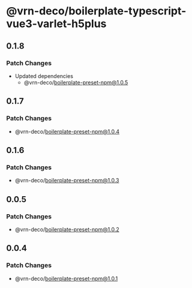 # @vrn-deco/boilerplate-typescript-vue3-varlet-h5plus

## 0.1.8

### Patch Changes

- Updated dependencies
  - @vrn-deco/boilerplate-preset-npm@1.0.5

## 0.1.7

### Patch Changes

- @vrn-deco/boilerplate-preset-npm@1.0.4

## 0.1.6

### Patch Changes

- @vrn-deco/boilerplate-preset-npm@1.0.3

## 0.0.5

### Patch Changes

- @vrn-deco/boilerplate-preset-npm@1.0.2

## 0.0.4

### Patch Changes

- @vrn-deco/boilerplate-preset-npm@1.0.1
